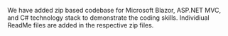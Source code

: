 We have added zip based codebase for Microsoft Blazor, ASP.NET MVC, and C# technology stack to demonstrate the coding skills. Individiual ReadMe files are added in the respective zip files.
